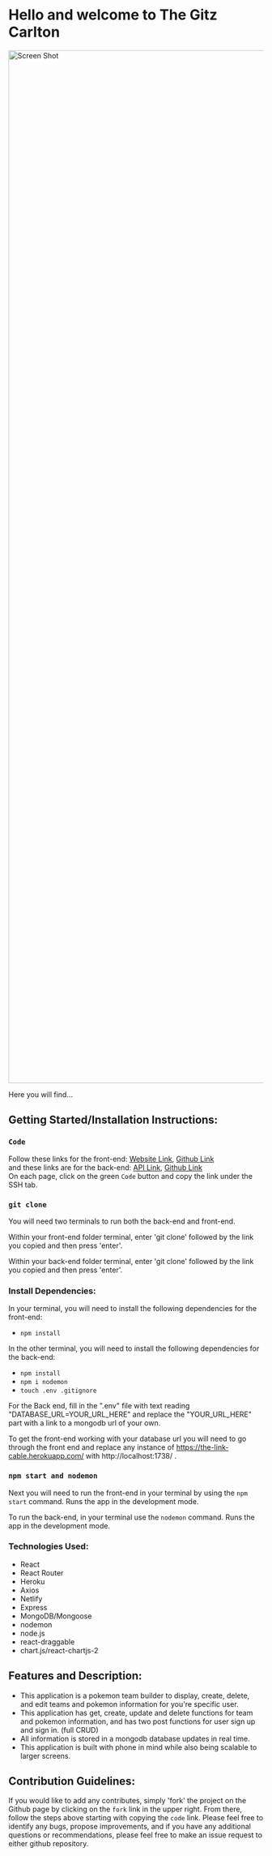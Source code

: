 # Hello and welcome to The Gitz Carlton
<img width="2038" alt="Screen Shot" src="assets/teamspage.png">

Here you will find...

## Getting Started/Installation Instructions:
### `Code`

Follow these links for the front-end:
[Website Link](https://cosmic-croissant-fd8656.netlify.app/), 
[Github Link](https://github.com/JamesStop/The-Masterball)</br>
and these links are for the back-end:
[API Link](https://the-link-cable.herokuapp.com/api/), 
[Github Link](https://github.com/JamesStop/The-Link-Cable)</br>
On each page, click on the green `Code` button and copy the link under the SSH tab.

### `git clone`

You will need two terminals to run both the back-end and front-end.

Within your front-end folder terminal, enter 'git clone' followed by the link you copied and then press 'enter'.

Within your back-end folder terminal, enter 'git clone' followed by the link you copied and then press 'enter'.

### Install Dependencies:

In your terminal, you will need to install the following dependencies for the front-end:

- `npm install`

In the other terminal, you will need to install the following dependencies for the back-end:

- `npm install`
- `npm i nodemon`
- `touch .env .gitignore`

For the Back end, fill in the ".env" file with text reading "DATABASE_URL=YOUR_URL_HERE" and replace the "YOUR_URL_HERE" part with a link to a mongodb url of your own.

To get the front-end working with your database url you will need to go through the front end and replace any instance of https://the-link-cable.herokuapp.com/ with http://localhost:1738/ .

### `npm start and nodemon`

Next you will need to run the front-end in your terminal by using the `npm start` command. 
Runs the app in the development mode.

To run the back-end, in your terminal use the `nodemon` command. 
Runs the app in the development mode.

### Technologies Used:

- React
- React Router 
- Heroku
- Axios
- Netlify
- Express
- MongoDB/Mongoose
- nodemon
- node.js
- react-draggable
- chart.js/react-chartjs-2

## Features and Description:

- This application is a pokemon team builder to display, create, delete, and edit teams and pokemon information for you're specific user.
- This application has get, create, update and delete functions for team and pokemon information, and has two post functions for user sign up and sign in. (full CRUD)
- All information is stored in a mongodb database updates in real time.
- This application is built with phone in mind while also being scalable to larger screens.

## Contribution Guidelines:

If you would like to add any contributes, simply 'fork' the project on the Github page by clicking on the `fork` link in the upper right. From there, follow the steps above starting with copying the `code` link. Please feel free to identify any bugs, propose improvements, and if you have any additional questions or recommendations, please feel free to make an issue request to either github repository.
